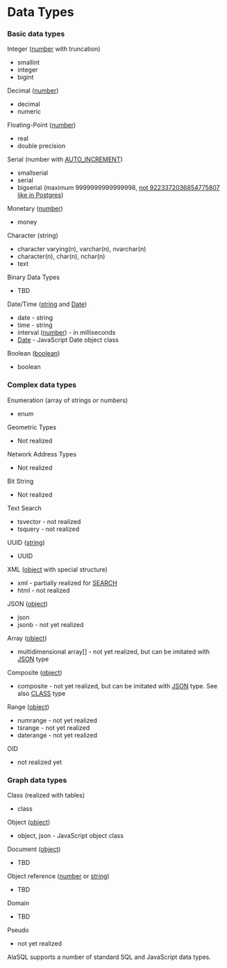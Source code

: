 # Data Types

### Basic data types

Integer ([number](Number) with truncation)
* smallint
* integer
* bigint

Decimal ([number](Number))
* decimal
* numeric

Floating-Point ([number](Number))
* real
* double precision

Serial (number with [AUTO_INCREMENT](Auto_increment))
* smallserial
* serial
* bigserial (maximum 9999999999999998, [not 9223372036854775807 like in Postgres](http://www.postgresql.org/docs/9.4/static/datatype-numeric.html))

Monetary ([number](Number))
* money

Character (string)
* character varying(n), varchar(n), nvarchar(n)
* character(n), char(n), nchar(n)
* text

Binary Data Types
* TBD

Date/Time ([string](String) and [Date](Date))
* date - string
* time - string
* interval ([number](Number)) - in milliseconds
* [Date](Date) - JavaScript Date object class

Boolean ([boolean](Boolean))
* boolean

### Complex data types

Enumeration (array of strings or numbers)
* enum

Geometric Types
* Not realized

Network Address Types
* Not realized

Bit String
* Not realized

Text Search
* tsvector - not realized
* tsquery - not realized

UUID ([string](String))
* UUID

XML ([object](Object) with special structure)
* xml - partially realized for [SEARCH](Search)
* html - not realized

JSON ([object](Object))
* json
* jsonb - not yet realized

Array ([object](Object))
* multidimensional array[] - not yet realized, but can be imitated with [JSON](Json) type

Composite ([object](Object))
* composite - not yet realized, but can be imitated with [JSON](Json) type. See also [CLASS](Class) type

Range ([object](Object))
* numrange - not yet realized
* tsrange - not yet realized
* daterange - not yet realized

OID 
* not realized yet

### Graph data types

Class (realized with tables)
* class

Object ([object](Object))
* object, json - JavaScript object class

Document ([object](Object))
* TBD

Object reference ([number](Number) or [string](String))
* TBD

Domain
* TBD


Pseudo 
* not yet realized












AlaSQL supports a number of standard SQL and JavaScript data types.